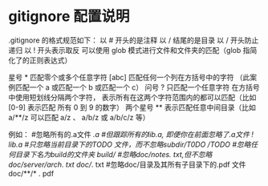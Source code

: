 # gitignore 配置说明
.gitignore 的格式规范如下：
以 # 开头的是注释
以 / 结尾的是目录
以 / 开头防止递归
以 ! 开头表示取反
可以使用 glob 模式进行文件和文件夹的匹配（glob 指简化了的正则表达式）

星号 * 匹配零个或多个任意字符
[abc] 匹配任何一个列在方括号中的字符 （此案例匹配一个 a 或匹配一个 b 或匹配一个 c）
问号 ? 只匹配一个任意字符
在方括号中使用短划线分隔两个字符， 表示所有在这两个字符范围内的都可以匹配（比如 [0-9] 表示匹配
所有 0 到 9 的数字）
两个星号 ** 表示匹配任意中间目录（比如 a/**/z 可以匹配 a/z 、 a/b/z 或 a/b/c/z 等）

例如：
#忽略所有的.a文件
*.a
#但跟踪所有的lib.a, 即便你在前面忽略了.a文件
! lib.a
#只忽略当前目录下的TODO 文件，而不忽略subdir/T0DO
/TODO
#忽略任何目录下名为build的文件夹
build/
#忽略doc/notes. txt,但不忽略doc/server/arch. txt
doc/*. txt
#忽略doc/目录及其所有子目录下的.pdf 文件
doc/**/* . pdf